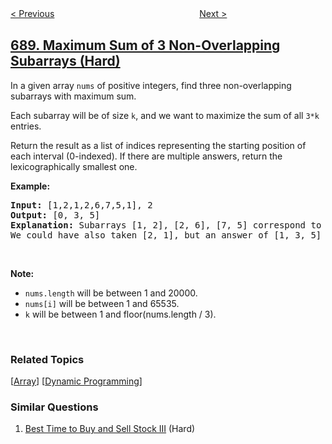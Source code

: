 <!--|This file generated by command(leetcode description); DO NOT EDIT.    |-->
<!--+----------------------------------------------------------------------+-->
<!--|@author    openset <openset.wang@gmail.com>                           |-->
<!--|@link      https://github.com/openset                                 |-->
<!--|@home      https://github.com/openset/leetcode                        |-->
<!--+----------------------------------------------------------------------+-->

[< Previous](https://github.com/openset/leetcode/tree/master/problems/knight-probability-in-chessboard "Knight Probability in Chessboard")
　　　　　　　　　　　　　　　　
[Next >](https://github.com/openset/leetcode/tree/master/problems/employee-importance "Employee Importance")

## [689. Maximum Sum of 3 Non-Overlapping Subarrays (Hard)](https://leetcode.com/problems/maximum-sum-of-3-non-overlapping-subarrays "三个无重叠子数组的最大和")

<p>In a given array <code>nums</code> of positive integers, find three non-overlapping subarrays with maximum sum.</p>

<p>Each subarray will be of size <code>k</code>, and we want to maximize the sum of all <code>3*k</code> entries.</p>

<p>Return the result as a list of indices representing the starting position of each interval (0-indexed). If there are multiple answers, return the lexicographically smallest one.</p>

<p><b>Example:</b></p>

<pre>
<b>Input:</b> [1,2,1,2,6,7,5,1], 2
<b>Output:</b> [0, 3, 5]
<b>Explanation:</b> Subarrays [1, 2], [2, 6], [7, 5] correspond to the starting indices [0, 3, 5].
We could have also taken [2, 1], but an answer of [1, 3, 5] would be lexicographically larger.
</pre>

<p>&nbsp;</p>

<p><b>Note:</b></p>

<ul>
	<li><code>nums.length</code> will be between 1 and 20000.</li>
	<li><code>nums[i]</code> will be between 1 and 65535.</li>
	<li><code>k</code> will be between 1 and floor(nums.length / 3).</li>
</ul>

<p>&nbsp;</p>

### Related Topics
  [[Array](https://github.com/openset/leetcode/tree/master/tag/array/README.md)]
  [[Dynamic Programming](https://github.com/openset/leetcode/tree/master/tag/dynamic-programming/README.md)]

### Similar Questions
  1. [Best Time to Buy and Sell Stock III](https://github.com/openset/leetcode/tree/master/problems/best-time-to-buy-and-sell-stock-iii) (Hard)
